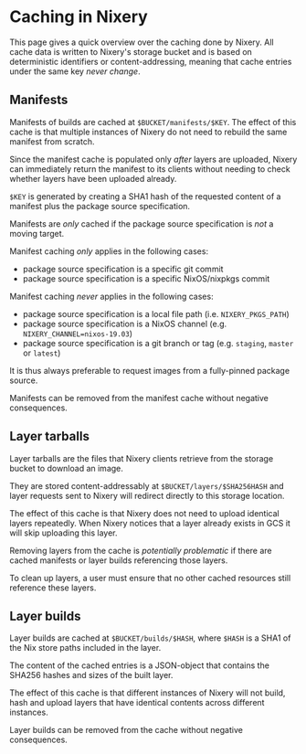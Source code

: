 # Caching in Nixery

This page gives a quick overview over the caching done by Nixery. All cache data
is written to Nixery's storage bucket and is based on deterministic identifiers
or content-addressing, meaning that cache entries under the same key *never
change*.

## Manifests

Manifests of builds are cached at `$BUCKET/manifests/$KEY`. The effect of this
cache is that multiple instances of Nixery do not need to rebuild the same
manifest from scratch.

Since the manifest cache is populated only *after* layers are uploaded, Nixery
can immediately return the manifest to its clients without needing to check
whether layers have been uploaded already.

`$KEY` is generated by creating a SHA1 hash of the requested content of a
manifest plus the package source specification.

Manifests are *only* cached if the package source specification is *not* a
moving target.

Manifest caching *only* applies in the following cases:

* package source specification is a specific git commit
* package source specification is a specific NixOS/nixpkgs commit

Manifest caching *never* applies in the following cases:

* package source specification is a local file path (i.e. `NIXERY_PKGS_PATH`)
* package source specification is a NixOS channel (e.g. `NIXERY_CHANNEL=nixos-19.03`)
* package source specification is a git branch or tag (e.g. `staging`, `master` or `latest`)

It is thus always preferable to request images from a fully-pinned package
source.

Manifests can be removed from the manifest cache without negative consequences.

## Layer tarballs

Layer tarballs are the files that Nixery clients retrieve from the storage
bucket to download an image.

They are stored content-addressably at `$BUCKET/layers/$SHA256HASH` and layer
requests sent to Nixery will redirect directly to this storage location.

The effect of this cache is that Nixery does not need to upload identical layers
repeatedly. When Nixery notices that a layer already exists in GCS it will skip
uploading this layer.

Removing layers from the cache is *potentially problematic* if there are cached
manifests or layer builds referencing those layers.

To clean up layers, a user must ensure that no other cached resources still
reference these layers.

## Layer builds

Layer builds are cached at `$BUCKET/builds/$HASH`, where `$HASH` is a SHA1 of
the Nix store paths included in the layer.

The content of the cached entries is a JSON-object that contains the SHA256
hashes and sizes of the built layer.

The effect of this cache is that different instances of Nixery will not build,
hash and upload layers that have identical contents across different instances.

Layer builds can be removed from the cache without negative consequences.
